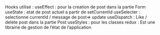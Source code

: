 Hooks utilisé : 
useEffect : pour la creation de post dans la partie Form 
useState : etat de post actuel a partir de setCurrentId 
useSelecter : selectionne currentId / message de  post=> update 
useDispatch : Like / delete post dans la partie Post 
useStyles : pour les classes 
redux : Est une librairie de gestion de l’état de l’application